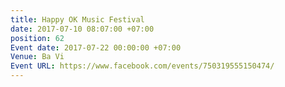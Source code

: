 ```yaml
---
title: Happy OK Music Festival
date: 2017-07-10 08:07:00 +07:00
position: 62
Event date: 2017-07-22 00:00:00 +07:00
Venue: Ba Vi
Event URL: https://www.facebook.com/events/750319555150474/
---
```


